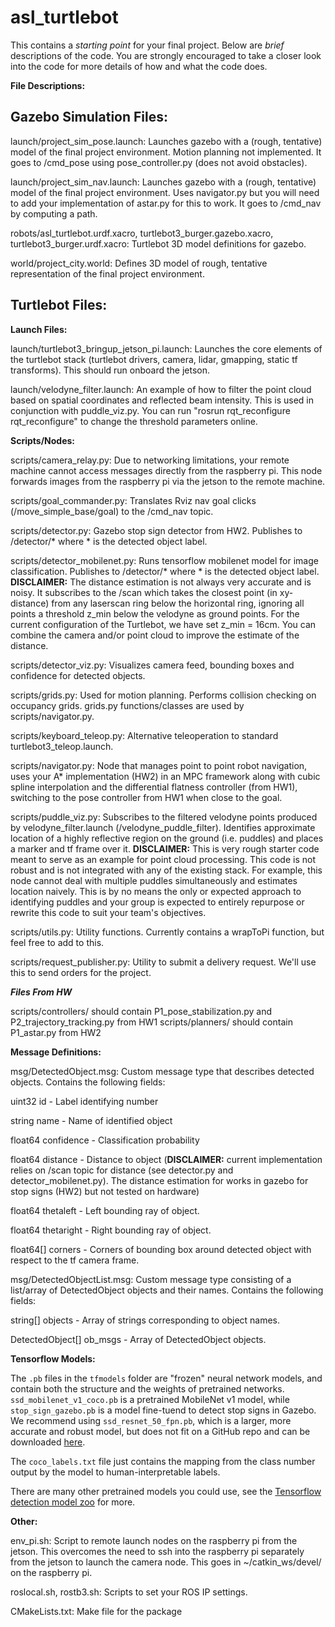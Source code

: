 # asl_turtlebot

This contains a _starting point_ for your final project. Below are _brief_ descriptions of the code. You are strongly encouraged to take a closer look into the code for more details of how and what the code does.

**File Descriptions:**

**Gazebo Simulation Files:**
----------------------
launch/project_sim_pose.launch: Launches gazebo with a (rough, tentative) model of the final project environment. Motion planning not implemented. It goes to /cmd_pose using pose_controller.py (does not avoid obstacles).

launch/project_sim_nav.launch: Launches gazebo with a (rough, tentative) model of the final project environment. Uses navigator.py but you will need to add your implementation of astar.py for this to work. It goes to /cmd_nav by computing a path.

robots/asl_turtlebot.urdf.xacro, turtlebot3_burger.gazebo.xacro, turtlebot3_burger.urdf.xacro: Turtlebot 3D model definitions for gazebo.

world/project_city.world: Defines 3D model of rough, tentative representation of the final project environment.


**Turtlebot Files:**
----------------------
**Launch Files:**

launch/turtlebot3_bringup_jetson_pi.launch: Launches the core elements of the turtlebot stack (turtlebot drivers, camera, lidar, gmapping, static tf transforms). This should run onboard the jetson.

launch/velodyne_filter.launch: An example of how to filter the point cloud based on spatial coordinates and reflected beam intensity. This is used in conjunction with puddle_viz.py. You can run "rosrun rqt_reconfigure rqt_reconfigure" to change the threshold parameters online.


**Scripts/Nodes:**

scripts/camera_relay.py: Due to networking limitations, your remote machine cannot access messages directly from the raspberry pi. This node forwards images from the raspberry pi via the jetson to the remote machine.

scripts/goal_commander.py: Translates Rviz nav goal clicks (/move_simple_base/goal) to the /cmd_nav topic.

scripts/detector.py: Gazebo stop sign detector from HW2. Publishes to /detector/* where * is the detected object label.

scripts/detector_mobilenet.py: Runs tensorflow mobilenet model for image classification. Publishes to /detector/* where * is the detected object label. **DISCLAIMER:** The distance estimation is not always very accurate and is noisy. It subscribes to the /scan which takes the closest point (in xy-distance) from any laserscan ring below the horizontal ring, ignoring all points a threshold z_min below the velodyne as ground points. For the current configuration of the Turtlebot, we have set z_min = 16cm. You can combine the camera and/or point cloud to improve the estimate of the distance.

scripts/detector_viz.py: Visualizes camera feed, bounding boxes and confidence for detected objects.

scripts/grids.py: Used for motion planning. Performs collision checking on occupancy grids. grids.py functions/classes are used by scripts/navigator.py.

scripts/keyboard_teleop.py: Alternative teleoperation to standard turtlebot3_teleop.launch.

scripts/navigator.py: Node that manages point to point robot navigation, uses your A\* implementation (HW2) in an MPC framework along with cubic spline interpolation and the differential flatness controller (from HW1), switching to the pose controller from HW1 when close to the goal.

scripts/puddle_viz.py: Subscribes to the filtered velodyne points produced by velodyne_filter.launch (/velodyne_puddle_filter). Identifies approximate location of a highly reflective region on the ground (i.e. puddles) and places a marker and tf frame over it. **DISCLAIMER:**  This is very rough starter code meant to serve as an example for point cloud processing. This code is not robust and is not integrated with any of the existing stack. For example, this node cannot deal with multiple puddles simultaneously and estimates location naively. This is by no means the only or expected approach to identifying puddles and your group is expected to entirely repurpose or rewrite this code to suit your team's objectives.

scripts/utils.py: Utility functions. Currently contains a wrapToPi function, but feel free to add to this.

scripts/request_publisher.py: Utility to submit a delivery request. We'll use this to send orders for the project.

***Files From HW***

scripts/controllers/ should contain P1_pose_stabilization.py and P2_trajectory_tracking.py from HW1
scripts/planners/ should contain P1_astar.py from HW2


**Message Definitions:**

msg/DetectedObject.msg: Custom message type that describes detected objects. Contains the following fields:

uint32 id - Label identifying number

string name - Name of identified object

float64 confidence - Classification probability

float64 distance - Distance to object (**DISCLAIMER:** current implementation relies on /scan topic for distance (see detector.py and detector_mobilenet.py). The distance estimation for works in gazebo for stop signs (HW2) but not tested on hardware)

float64 thetaleft - Left bounding ray of object.

float64 thetaright - Right bounding ray of object.

float64[] corners - Corners of bounding box around detected object with respect to the tf camera frame.

msg/DetectedObjectList.msg: Custom message type consisting of a list/array of DetectedObject objects and their names. Contains the following fields:

string[] objects - Array of strings corresponding to object names.

DetectedObject[] ob_msgs - Array of DetectedObject objects.


**Tensorflow Models:**

The `.pb` files in the `tfmodels` folder are "frozen" neural network models, and contain both the structure and the weights of pretrained networks. `ssd_mobilenet_v1_coco.pb` is a pretrained MobileNet v1 model, while `stop_sign_gazebo.pb` is a model fine-tuend to detect stop signs in Gazebo. We recommend using `ssd_resnet_50_fpn.pb`, which is a larger, more accurate and robust model, but does not fit on a GitHub repo and can be downloaded [here](https://stanford.app.box.com/s/vszjfhwkjb203qbwhzoirn3uzt5r16lv).

The `coco_labels.txt` file just contains the mapping from the class number output by the model to human-interpretable labels.

There are many other pretrained models you could use, see the [Tensorflow detection model zoo](https://github.com/tensorflow/models/blob/master/research/object_detection/g3doc/detection_model_zoo.md) for more.


**Other:**

env_pi.sh: Script to remote launch nodes on the raspberry pi from the jetson. This overcomes the need to ssh into the raspberry pi separately from the jetson to launch the camera node. This goes in ~/catkin_ws/devel/ on the raspberry pi.

roslocal.sh, rostb3.sh: Scripts to set your ROS IP settings.

CMakeLists.txt: Make file for the package
